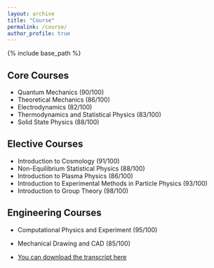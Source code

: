 ```yaml
---
layout: archive
title: "Course"
permalink: /course/
author_profile: true
---
```


{% include base_path %}

## Core Courses
* Quantum Mechanics (90/100)
* Theoretical Mechanics (86/100)
* Electrodynamics (82/100)
* Thermodynamics and Statistical Physics (83/100)
* Solid State Physics (88/100)

## Elective Courses
* Introduction to Cosmology (91/100)
* Non-Equilibrium Statistical Physics (88/100)
* Introduction to Plasma Physics (86/100)
* Introduction to Experimental Methods in Particle Physics (93/100)
* Introduction to Group Theory (98/100)

## Engineering Courses
* Computational Physics and Experiment (95/100)
* Mechanical Drawing and CAD (85/100)

* [You can download the transcript here](files/English_Transcript.pdf)
